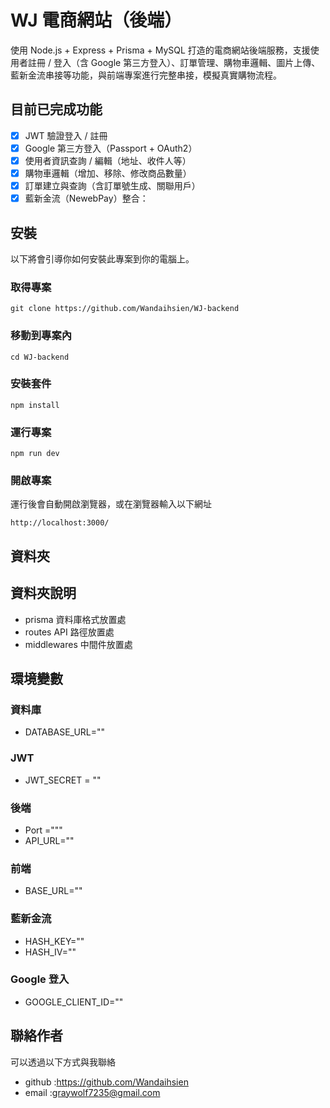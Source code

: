 # WJ 電商網站（後端）

使用 Node.js + Express + Prisma + MySQL 打造的電商網站後端服務，支援使用者註冊 / 登入（含 Google 第三方登入）、訂單管理、購物車邏輯、圖片上傳、藍新金流串接等功能，與前端專案進行完整串接，模擬真實購物流程。

## 目前已完成功能

- [x] JWT 驗證登入 / 註冊
- [x] Google 第三方登入（Passport + OAuth2）
- [x] 使用者資訊查詢 / 編輯（地址、收件人等）
- [x] 購物車邏輯（增加、移除、修改商品數量）
- [x] 訂單建立與查詢（含訂單號生成、關聯用戶）
- [x] 藍新金流（NewebPay）整合：

## 安裝

以下將會引導你如何安裝此專案到你的電腦上。

### 取得專案

```
git clone https://github.com/Wandaihsien/WJ-backend
```

### 移動到專案內

```
cd WJ-backend
```

### 安裝套件

```
npm install
```

### 運行專案

```
npm run dev
```

### 開啟專案

運行後會自動開啟瀏覽器，或在瀏覽器輸入以下網址

```
http://localhost:3000/
```

## 資料夾

## 資料夾說明

- prisma 資料庫格式放置處
- routes API 路徑放置處
- middlewares 中間件放置處

## 環境變數

### 資料庫

- DATABASE_URL=""

### JWT

- JWT_SECRET = ""

### 後端

- Port ="""
- API_URL=""

### 前端

- BASE_URL=""

### 藍新金流

- HASH_KEY=""
- HASH_IV=""

### Google 登入

- GOOGLE_CLIENT_ID=""

## 聯絡作者

可以透過以下方式與我聯絡

- github :https://github.com/Wandaihsien
- email :graywolf7235@gmail.com
